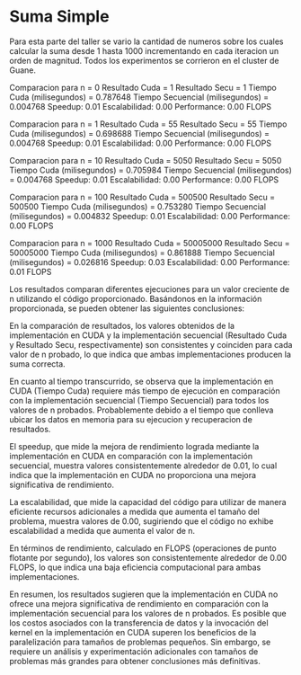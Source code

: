 # Suma Simple

Para esta parte del taller se vario la cantidad de numeros sobre los cuales calcular la suma desde 1 hasta 1000 incrementando en cada iteracion un orden de magnitud. Todos los experimentos se corrieron en el cluster de Guane.

Comparacion para n = 0
Resultado Cuda = 1
Resultado Secu = 1
Tiempo Cuda (milisegundos)       = 0.787648
Tiempo Secuencial (milisegundos) = 0.004768
Speedup: 0.01
Escalabilidad: 0.00
Performance: 0.00 FLOPS


Comparacion para n = 1
Resultado Cuda = 55
Resultado Secu = 55
Tiempo Cuda (milisegundos)       = 0.698688
Tiempo Secuencial (milisegundos) = 0.004768
Speedup: 0.01
Escalabilidad: 0.00
Performance: 0.00 FLOPS


Comparacion para n = 10
Resultado Cuda = 5050
Resultado Secu = 5050
Tiempo Cuda (milisegundos)       = 0.705984
Tiempo Secuencial (milisegundos) = 0.004768
Speedup: 0.01
Escalabilidad: 0.00
Performance: 0.00 FLOPS


Comparacion para n = 100
Resultado Cuda = 500500
Resultado Secu = 500500
Tiempo Cuda (milisegundos)       = 0.753280
Tiempo Secuencial (milisegundos) = 0.004832
Speedup: 0.01
Escalabilidad: 0.00
Performance: 0.00 FLOPS


Comparacion para n = 1000
Resultado Cuda = 50005000
Resultado Secu = 50005000
Tiempo Cuda (milisegundos)       = 0.861888
Tiempo Secuencial (milisegundos) = 0.026816
Speedup: 0.03
Escalabilidad: 0.00
Performance: 0.01 FLOPS


Los resultados comparan diferentes ejecuciones para un valor creciente de n utilizando el código proporcionado. Basándonos en la información proporcionada, se pueden obtener las siguientes conclusiones:

En la comparación de resultados, los valores obtenidos de la implementación en CUDA y la implementación secuencial (Resultado Cuda y Resultado Secu, respectivamente) son consistentes y coinciden para cada valor de n probado, lo que indica que ambas implementaciones producen la suma correcta.

En cuanto al tiempo transcurrido, se observa que la implementación en CUDA (Tiempo Cuda) requiere más tiempo de ejecución en comparación con la implementación secuencial (Tiempo Secuencial) para todos los valores de n probados. Probablemente debido a el tiempo que conlleva ubicar los datos en memoria para su ejecucion y recuperacion de resultados.

El speedup, que mide la mejora de rendimiento lograda mediante la implementación en CUDA en comparación con la implementación secuencial, muestra valores consistentemente alrededor de 0.01, lo cual indica que la implementación en CUDA no proporciona una mejora significativa de rendimiento.

La escalabilidad, que mide la capacidad del código para utilizar de manera eficiente recursos adicionales a medida que aumenta el tamaño del problema, muestra valores de 0.00, sugiriendo que el código no exhibe escalabilidad a medida que aumenta el valor de n.

En términos de rendimiento, calculado en FLOPS (operaciones de punto flotante por segundo), los valores son consistentemente alrededor de 0.00 FLOPS, lo que indica una baja eficiencia computacional para ambas implementaciones.

En resumen, los resultados sugieren que la implementación en CUDA no ofrece una mejora significativa de rendimiento en comparación con la implementación secuencial para los valores de n probados. Es posible que los costos asociados con la transferencia de datos y la invocación del kernel en la implementación en CUDA superen los beneficios de la paralelización para tamaños de problemas pequeños. Sin embargo, se requiere un análisis y experimentación adicionales con tamaños de problemas más grandes para obtener conclusiones más definitivas.